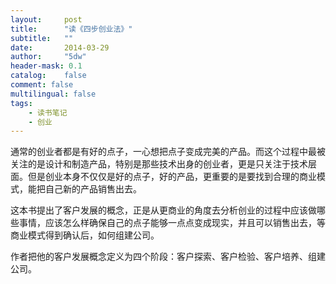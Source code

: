 ```yaml
---
layout:     post
title:      "读《四步创业法》"
subtitle:   ""
date:       2014-03-29
author:     "5dw"
header-mask: 0.1
catalog:    false
comment: false
multilingual: false
tags:
    - 读书笔记
    - 创业
---
```



通常的创业者都是有好的点子，一心想把点子变成完美的产品。而这个过程中最被关注的是设计和制造产品，特别是那些技术出身的创业者，更是只关注于技术层面。但是创业本身不仅仅是好的点子，好的产品，更重要的是要找到合理的商业模式，能把自己新的产品销售出去。

这本书提出了客户发展的概念，正是从更商业的角度去分析创业的过程中应该做哪些事情，应该怎么样确保自己的点子能够一点点变成现实，并且可以销售出去，等商业模式得到确认后，如何组建公司。

作者把他的客户发展概念定义为四个阶段：客户探索、客户检验、客户培养、组建公司。

